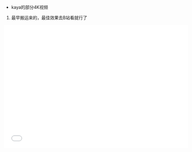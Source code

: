 - kaya的部分4K视频

1. 最早搬运来的，最佳效果去B站看就行了
<iframe height="400" width="600"
src="//player.bilibili.com/player.html?aid=83778702&bvid=BV1gJ411E7Hy&cid=261113201&page=1" scrolling="no" border="0" frameborder="no" framespacing="0" allowfullscreen="true"> </iframe>